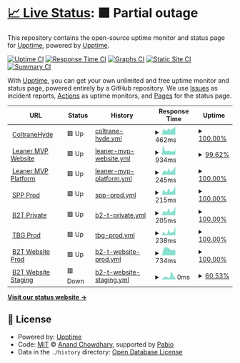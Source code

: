 # [📈 Live Status](https://demo.upptime.js.org): <!--live status--> **🟧 Partial outage**

This repository contains the open-source uptime monitor and status page for [Upptime](https://upptime.js.org), powered by [Upptime](https://github.com/upptime/upptime).

[![Uptime CI](https://github.com/Coltrane-Hyde/ch-uptime/workflows/Uptime%20CI/badge.svg)](https://github.com/Coltrane-Hyde/ch-uptime/actions?query=workflow%3A%22Uptime+CI%22)
[![Response Time CI](https://github.com/Coltrane-Hyde/ch-uptime/workflows/Response%20Time%20CI/badge.svg)](https://github.com/Coltrane-Hyde/ch-uptime/actions?query=workflow%3A%22Response+Time+CI%22)
[![Graphs CI](https://github.com/Coltrane-Hyde/ch-uptime/workflows/Graphs%20CI/badge.svg)](https://github.com/Coltrane-Hyde/ch-uptime/actions?query=workflow%3A%22Graphs+CI%22)
[![Static Site CI](https://github.com/Coltrane-Hyde/ch-uptime/workflows/Static%20Site%20CI/badge.svg)](https://github.com/Coltrane-Hyde/ch-uptime/actions?query=workflow%3A%22Static+Site+CI%22)
[![Summary CI](https://github.com/Coltrane-Hyde/ch-uptime/workflows/Summary%20CI/badge.svg)](https://github.com/Coltrane-Hyde/ch-uptime/actions?query=workflow%3A%22Summary+CI%22)

With [Upptime](https://upptime.js.org), you can get your own unlimited and free uptime monitor and status page, powered entirely by a GitHub repository. We use [Issues](https://github.com/upptime/upptime/issues) as incident reports, [Actions](https://github.com/Coltrane-Hyde/ch-uptime/actions) as uptime monitors, and [Pages](https://demo.upptime.js.org) for the status page.

<!--start: status pages-->
<!-- This summary is generated by Upptime (https://github.com/upptime/upptime) -->
<!-- Do not edit this manually, your changes will be overwritten -->
<!-- prettier-ignore -->
| URL | Status | History | Response Time | Uptime |
| --- | ------ | ------- | ------------- | ------ |
| <img alt="" src="https://icons.duckduckgo.com/ip3/coltranehyde.com.ico" height="13"> [ColtraneHyde](https://coltranehyde.com) | 🟩 Up | [coltrane-hyde.yml](https://github.com/Coltrane-Hyde/ch-uptime/commits/HEAD/history/coltrane-hyde.yml) | <details><summary><img alt="Response time graph" src="./graphs/coltrane-hyde/response-time-week.png" height="20"> 462ms</summary><br><a href="https://Coltrane-Hyde.github.io/ch-uptime/history/coltrane-hyde"><img alt="Response time 457" src="https://img.shields.io/endpoint?url=https%3A%2F%2Fraw.githubusercontent.com%2FColtrane-Hyde%2Fch-uptime%2FHEAD%2Fapi%2Fcoltrane-hyde%2Fresponse-time.json"></a><br><a href="https://Coltrane-Hyde.github.io/ch-uptime/history/coltrane-hyde"><img alt="24-hour response time 623" src="https://img.shields.io/endpoint?url=https%3A%2F%2Fraw.githubusercontent.com%2FColtrane-Hyde%2Fch-uptime%2FHEAD%2Fapi%2Fcoltrane-hyde%2Fresponse-time-day.json"></a><br><a href="https://Coltrane-Hyde.github.io/ch-uptime/history/coltrane-hyde"><img alt="7-day response time 462" src="https://img.shields.io/endpoint?url=https%3A%2F%2Fraw.githubusercontent.com%2FColtrane-Hyde%2Fch-uptime%2FHEAD%2Fapi%2Fcoltrane-hyde%2Fresponse-time-week.json"></a><br><a href="https://Coltrane-Hyde.github.io/ch-uptime/history/coltrane-hyde"><img alt="30-day response time 475" src="https://img.shields.io/endpoint?url=https%3A%2F%2Fraw.githubusercontent.com%2FColtrane-Hyde%2Fch-uptime%2FHEAD%2Fapi%2Fcoltrane-hyde%2Fresponse-time-month.json"></a><br><a href="https://Coltrane-Hyde.github.io/ch-uptime/history/coltrane-hyde"><img alt="1-year response time 457" src="https://img.shields.io/endpoint?url=https%3A%2F%2Fraw.githubusercontent.com%2FColtrane-Hyde%2Fch-uptime%2FHEAD%2Fapi%2Fcoltrane-hyde%2Fresponse-time-year.json"></a></details> | <details><summary><a href="https://Coltrane-Hyde.github.io/ch-uptime/history/coltrane-hyde">100.00%</a></summary><a href="https://Coltrane-Hyde.github.io/ch-uptime/history/coltrane-hyde"><img alt="All-time uptime 100.00%" src="https://img.shields.io/endpoint?url=https%3A%2F%2Fraw.githubusercontent.com%2FColtrane-Hyde%2Fch-uptime%2FHEAD%2Fapi%2Fcoltrane-hyde%2Fuptime.json"></a><br><a href="https://Coltrane-Hyde.github.io/ch-uptime/history/coltrane-hyde"><img alt="24-hour uptime 100.00%" src="https://img.shields.io/endpoint?url=https%3A%2F%2Fraw.githubusercontent.com%2FColtrane-Hyde%2Fch-uptime%2FHEAD%2Fapi%2Fcoltrane-hyde%2Fuptime-day.json"></a><br><a href="https://Coltrane-Hyde.github.io/ch-uptime/history/coltrane-hyde"><img alt="7-day uptime 100.00%" src="https://img.shields.io/endpoint?url=https%3A%2F%2Fraw.githubusercontent.com%2FColtrane-Hyde%2Fch-uptime%2FHEAD%2Fapi%2Fcoltrane-hyde%2Fuptime-week.json"></a><br><a href="https://Coltrane-Hyde.github.io/ch-uptime/history/coltrane-hyde"><img alt="30-day uptime 100.00%" src="https://img.shields.io/endpoint?url=https%3A%2F%2Fraw.githubusercontent.com%2FColtrane-Hyde%2Fch-uptime%2FHEAD%2Fapi%2Fcoltrane-hyde%2Fuptime-month.json"></a><br><a href="https://Coltrane-Hyde.github.io/ch-uptime/history/coltrane-hyde"><img alt="1-year uptime 100.00%" src="https://img.shields.io/endpoint?url=https%3A%2F%2Fraw.githubusercontent.com%2FColtrane-Hyde%2Fch-uptime%2FHEAD%2Fapi%2Fcoltrane-hyde%2Fuptime-year.json"></a></details>
| <img alt="" src="https://icons.duckduckgo.com/ip3/leanermvp.com.ico" height="13"> [Leaner MVP Website](https://leanermvp.com) | 🟩 Up | [leaner-mvp-website.yml](https://github.com/Coltrane-Hyde/ch-uptime/commits/HEAD/history/leaner-mvp-website.yml) | <details><summary><img alt="Response time graph" src="./graphs/leaner-mvp-website/response-time-week.png" height="20"> 934ms</summary><br><a href="https://Coltrane-Hyde.github.io/ch-uptime/history/leaner-mvp-website"><img alt="Response time 815" src="https://img.shields.io/endpoint?url=https%3A%2F%2Fraw.githubusercontent.com%2FColtrane-Hyde%2Fch-uptime%2FHEAD%2Fapi%2Fleaner-mvp-website%2Fresponse-time.json"></a><br><a href="https://Coltrane-Hyde.github.io/ch-uptime/history/leaner-mvp-website"><img alt="24-hour response time 897" src="https://img.shields.io/endpoint?url=https%3A%2F%2Fraw.githubusercontent.com%2FColtrane-Hyde%2Fch-uptime%2FHEAD%2Fapi%2Fleaner-mvp-website%2Fresponse-time-day.json"></a><br><a href="https://Coltrane-Hyde.github.io/ch-uptime/history/leaner-mvp-website"><img alt="7-day response time 934" src="https://img.shields.io/endpoint?url=https%3A%2F%2Fraw.githubusercontent.com%2FColtrane-Hyde%2Fch-uptime%2FHEAD%2Fapi%2Fleaner-mvp-website%2Fresponse-time-week.json"></a><br><a href="https://Coltrane-Hyde.github.io/ch-uptime/history/leaner-mvp-website"><img alt="30-day response time 827" src="https://img.shields.io/endpoint?url=https%3A%2F%2Fraw.githubusercontent.com%2FColtrane-Hyde%2Fch-uptime%2FHEAD%2Fapi%2Fleaner-mvp-website%2Fresponse-time-month.json"></a><br><a href="https://Coltrane-Hyde.github.io/ch-uptime/history/leaner-mvp-website"><img alt="1-year response time 815" src="https://img.shields.io/endpoint?url=https%3A%2F%2Fraw.githubusercontent.com%2FColtrane-Hyde%2Fch-uptime%2FHEAD%2Fapi%2Fleaner-mvp-website%2Fresponse-time-year.json"></a></details> | <details><summary><a href="https://Coltrane-Hyde.github.io/ch-uptime/history/leaner-mvp-website">99.62%</a></summary><a href="https://Coltrane-Hyde.github.io/ch-uptime/history/leaner-mvp-website"><img alt="All-time uptime 99.21%" src="https://img.shields.io/endpoint?url=https%3A%2F%2Fraw.githubusercontent.com%2FColtrane-Hyde%2Fch-uptime%2FHEAD%2Fapi%2Fleaner-mvp-website%2Fuptime.json"></a><br><a href="https://Coltrane-Hyde.github.io/ch-uptime/history/leaner-mvp-website"><img alt="24-hour uptime 97.34%" src="https://img.shields.io/endpoint?url=https%3A%2F%2Fraw.githubusercontent.com%2FColtrane-Hyde%2Fch-uptime%2FHEAD%2Fapi%2Fleaner-mvp-website%2Fuptime-day.json"></a><br><a href="https://Coltrane-Hyde.github.io/ch-uptime/history/leaner-mvp-website"><img alt="7-day uptime 99.62%" src="https://img.shields.io/endpoint?url=https%3A%2F%2Fraw.githubusercontent.com%2FColtrane-Hyde%2Fch-uptime%2FHEAD%2Fapi%2Fleaner-mvp-website%2Fuptime-week.json"></a><br><a href="https://Coltrane-Hyde.github.io/ch-uptime/history/leaner-mvp-website"><img alt="30-day uptime 99.91%" src="https://img.shields.io/endpoint?url=https%3A%2F%2Fraw.githubusercontent.com%2FColtrane-Hyde%2Fch-uptime%2FHEAD%2Fapi%2Fleaner-mvp-website%2Fuptime-month.json"></a><br><a href="https://Coltrane-Hyde.github.io/ch-uptime/history/leaner-mvp-website"><img alt="1-year uptime 99.21%" src="https://img.shields.io/endpoint?url=https%3A%2F%2Fraw.githubusercontent.com%2FColtrane-Hyde%2Fch-uptime%2FHEAD%2Fapi%2Fleaner-mvp-website%2Fuptime-year.json"></a></details>
| <img alt="" src="https://icons.duckduckgo.com/ip3/platform.leanermvp.com.ico" height="13"> [Leaner MVP Platform](https://platform.leanermvp.com) | 🟩 Up | [leaner-mvp-platform.yml](https://github.com/Coltrane-Hyde/ch-uptime/commits/HEAD/history/leaner-mvp-platform.yml) | <details><summary><img alt="Response time graph" src="./graphs/leaner-mvp-platform/response-time-week.png" height="20"> 245ms</summary><br><a href="https://Coltrane-Hyde.github.io/ch-uptime/history/leaner-mvp-platform"><img alt="Response time 253" src="https://img.shields.io/endpoint?url=https%3A%2F%2Fraw.githubusercontent.com%2FColtrane-Hyde%2Fch-uptime%2FHEAD%2Fapi%2Fleaner-mvp-platform%2Fresponse-time.json"></a><br><a href="https://Coltrane-Hyde.github.io/ch-uptime/history/leaner-mvp-platform"><img alt="24-hour response time 350" src="https://img.shields.io/endpoint?url=https%3A%2F%2Fraw.githubusercontent.com%2FColtrane-Hyde%2Fch-uptime%2FHEAD%2Fapi%2Fleaner-mvp-platform%2Fresponse-time-day.json"></a><br><a href="https://Coltrane-Hyde.github.io/ch-uptime/history/leaner-mvp-platform"><img alt="7-day response time 245" src="https://img.shields.io/endpoint?url=https%3A%2F%2Fraw.githubusercontent.com%2FColtrane-Hyde%2Fch-uptime%2FHEAD%2Fapi%2Fleaner-mvp-platform%2Fresponse-time-week.json"></a><br><a href="https://Coltrane-Hyde.github.io/ch-uptime/history/leaner-mvp-platform"><img alt="30-day response time 267" src="https://img.shields.io/endpoint?url=https%3A%2F%2Fraw.githubusercontent.com%2FColtrane-Hyde%2Fch-uptime%2FHEAD%2Fapi%2Fleaner-mvp-platform%2Fresponse-time-month.json"></a><br><a href="https://Coltrane-Hyde.github.io/ch-uptime/history/leaner-mvp-platform"><img alt="1-year response time 253" src="https://img.shields.io/endpoint?url=https%3A%2F%2Fraw.githubusercontent.com%2FColtrane-Hyde%2Fch-uptime%2FHEAD%2Fapi%2Fleaner-mvp-platform%2Fresponse-time-year.json"></a></details> | <details><summary><a href="https://Coltrane-Hyde.github.io/ch-uptime/history/leaner-mvp-platform">100.00%</a></summary><a href="https://Coltrane-Hyde.github.io/ch-uptime/history/leaner-mvp-platform"><img alt="All-time uptime 100.00%" src="https://img.shields.io/endpoint?url=https%3A%2F%2Fraw.githubusercontent.com%2FColtrane-Hyde%2Fch-uptime%2FHEAD%2Fapi%2Fleaner-mvp-platform%2Fuptime.json"></a><br><a href="https://Coltrane-Hyde.github.io/ch-uptime/history/leaner-mvp-platform"><img alt="24-hour uptime 100.00%" src="https://img.shields.io/endpoint?url=https%3A%2F%2Fraw.githubusercontent.com%2FColtrane-Hyde%2Fch-uptime%2FHEAD%2Fapi%2Fleaner-mvp-platform%2Fuptime-day.json"></a><br><a href="https://Coltrane-Hyde.github.io/ch-uptime/history/leaner-mvp-platform"><img alt="7-day uptime 100.00%" src="https://img.shields.io/endpoint?url=https%3A%2F%2Fraw.githubusercontent.com%2FColtrane-Hyde%2Fch-uptime%2FHEAD%2Fapi%2Fleaner-mvp-platform%2Fuptime-week.json"></a><br><a href="https://Coltrane-Hyde.github.io/ch-uptime/history/leaner-mvp-platform"><img alt="30-day uptime 100.00%" src="https://img.shields.io/endpoint?url=https%3A%2F%2Fraw.githubusercontent.com%2FColtrane-Hyde%2Fch-uptime%2FHEAD%2Fapi%2Fleaner-mvp-platform%2Fuptime-month.json"></a><br><a href="https://Coltrane-Hyde.github.io/ch-uptime/history/leaner-mvp-platform"><img alt="1-year uptime 100.00%" src="https://img.shields.io/endpoint?url=https%3A%2F%2Fraw.githubusercontent.com%2FColtrane-Hyde%2Fch-uptime%2FHEAD%2Fapi%2Fleaner-mvp-platform%2Fuptime-year.json"></a></details>
| <img alt="" src="https://icons.duckduckgo.com/ip3/sigmapiphi.com.ico" height="13"> [SPP Prod](https://sigmapiphi.com) | 🟩 Up | [spp-prod.yml](https://github.com/Coltrane-Hyde/ch-uptime/commits/HEAD/history/spp-prod.yml) | <details><summary><img alt="Response time graph" src="./graphs/spp-prod/response-time-week.png" height="20"> 215ms</summary><br><a href="https://Coltrane-Hyde.github.io/ch-uptime/history/spp-prod"><img alt="Response time 220" src="https://img.shields.io/endpoint?url=https%3A%2F%2Fraw.githubusercontent.com%2FColtrane-Hyde%2Fch-uptime%2FHEAD%2Fapi%2Fspp-prod%2Fresponse-time.json"></a><br><a href="https://Coltrane-Hyde.github.io/ch-uptime/history/spp-prod"><img alt="24-hour response time 303" src="https://img.shields.io/endpoint?url=https%3A%2F%2Fraw.githubusercontent.com%2FColtrane-Hyde%2Fch-uptime%2FHEAD%2Fapi%2Fspp-prod%2Fresponse-time-day.json"></a><br><a href="https://Coltrane-Hyde.github.io/ch-uptime/history/spp-prod"><img alt="7-day response time 215" src="https://img.shields.io/endpoint?url=https%3A%2F%2Fraw.githubusercontent.com%2FColtrane-Hyde%2Fch-uptime%2FHEAD%2Fapi%2Fspp-prod%2Fresponse-time-week.json"></a><br><a href="https://Coltrane-Hyde.github.io/ch-uptime/history/spp-prod"><img alt="30-day response time 244" src="https://img.shields.io/endpoint?url=https%3A%2F%2Fraw.githubusercontent.com%2FColtrane-Hyde%2Fch-uptime%2FHEAD%2Fapi%2Fspp-prod%2Fresponse-time-month.json"></a><br><a href="https://Coltrane-Hyde.github.io/ch-uptime/history/spp-prod"><img alt="1-year response time 220" src="https://img.shields.io/endpoint?url=https%3A%2F%2Fraw.githubusercontent.com%2FColtrane-Hyde%2Fch-uptime%2FHEAD%2Fapi%2Fspp-prod%2Fresponse-time-year.json"></a></details> | <details><summary><a href="https://Coltrane-Hyde.github.io/ch-uptime/history/spp-prod">100.00%</a></summary><a href="https://Coltrane-Hyde.github.io/ch-uptime/history/spp-prod"><img alt="All-time uptime 99.99%" src="https://img.shields.io/endpoint?url=https%3A%2F%2Fraw.githubusercontent.com%2FColtrane-Hyde%2Fch-uptime%2FHEAD%2Fapi%2Fspp-prod%2Fuptime.json"></a><br><a href="https://Coltrane-Hyde.github.io/ch-uptime/history/spp-prod"><img alt="24-hour uptime 100.00%" src="https://img.shields.io/endpoint?url=https%3A%2F%2Fraw.githubusercontent.com%2FColtrane-Hyde%2Fch-uptime%2FHEAD%2Fapi%2Fspp-prod%2Fuptime-day.json"></a><br><a href="https://Coltrane-Hyde.github.io/ch-uptime/history/spp-prod"><img alt="7-day uptime 100.00%" src="https://img.shields.io/endpoint?url=https%3A%2F%2Fraw.githubusercontent.com%2FColtrane-Hyde%2Fch-uptime%2FHEAD%2Fapi%2Fspp-prod%2Fuptime-week.json"></a><br><a href="https://Coltrane-Hyde.github.io/ch-uptime/history/spp-prod"><img alt="30-day uptime 100.00%" src="https://img.shields.io/endpoint?url=https%3A%2F%2Fraw.githubusercontent.com%2FColtrane-Hyde%2Fch-uptime%2FHEAD%2Fapi%2Fspp-prod%2Fuptime-month.json"></a><br><a href="https://Coltrane-Hyde.github.io/ch-uptime/history/spp-prod"><img alt="1-year uptime 99.99%" src="https://img.shields.io/endpoint?url=https%3A%2F%2Fraw.githubusercontent.com%2FColtrane-Hyde%2Fch-uptime%2FHEAD%2Fapi%2Fspp-prod%2Fuptime-year.json"></a></details>
| <img alt="" src="https://icons.duckduckgo.com/ip3/private.theb2t.com.ico" height="13"> [B2T Private](https://private.theb2t.com) | 🟩 Up | [b2-t-private.yml](https://github.com/Coltrane-Hyde/ch-uptime/commits/HEAD/history/b2-t-private.yml) | <details><summary><img alt="Response time graph" src="./graphs/b2-t-private/response-time-week.png" height="20"> 205ms</summary><br><a href="https://Coltrane-Hyde.github.io/ch-uptime/history/b2-t-private"><img alt="Response time 220" src="https://img.shields.io/endpoint?url=https%3A%2F%2Fraw.githubusercontent.com%2FColtrane-Hyde%2Fch-uptime%2FHEAD%2Fapi%2Fb2-t-private%2Fresponse-time.json"></a><br><a href="https://Coltrane-Hyde.github.io/ch-uptime/history/b2-t-private"><img alt="24-hour response time 309" src="https://img.shields.io/endpoint?url=https%3A%2F%2Fraw.githubusercontent.com%2FColtrane-Hyde%2Fch-uptime%2FHEAD%2Fapi%2Fb2-t-private%2Fresponse-time-day.json"></a><br><a href="https://Coltrane-Hyde.github.io/ch-uptime/history/b2-t-private"><img alt="7-day response time 205" src="https://img.shields.io/endpoint?url=https%3A%2F%2Fraw.githubusercontent.com%2FColtrane-Hyde%2Fch-uptime%2FHEAD%2Fapi%2Fb2-t-private%2Fresponse-time-week.json"></a><br><a href="https://Coltrane-Hyde.github.io/ch-uptime/history/b2-t-private"><img alt="30-day response time 228" src="https://img.shields.io/endpoint?url=https%3A%2F%2Fraw.githubusercontent.com%2FColtrane-Hyde%2Fch-uptime%2FHEAD%2Fapi%2Fb2-t-private%2Fresponse-time-month.json"></a><br><a href="https://Coltrane-Hyde.github.io/ch-uptime/history/b2-t-private"><img alt="1-year response time 220" src="https://img.shields.io/endpoint?url=https%3A%2F%2Fraw.githubusercontent.com%2FColtrane-Hyde%2Fch-uptime%2FHEAD%2Fapi%2Fb2-t-private%2Fresponse-time-year.json"></a></details> | <details><summary><a href="https://Coltrane-Hyde.github.io/ch-uptime/history/b2-t-private">100.00%</a></summary><a href="https://Coltrane-Hyde.github.io/ch-uptime/history/b2-t-private"><img alt="All-time uptime 99.79%" src="https://img.shields.io/endpoint?url=https%3A%2F%2Fraw.githubusercontent.com%2FColtrane-Hyde%2Fch-uptime%2FHEAD%2Fapi%2Fb2-t-private%2Fuptime.json"></a><br><a href="https://Coltrane-Hyde.github.io/ch-uptime/history/b2-t-private"><img alt="24-hour uptime 100.00%" src="https://img.shields.io/endpoint?url=https%3A%2F%2Fraw.githubusercontent.com%2FColtrane-Hyde%2Fch-uptime%2FHEAD%2Fapi%2Fb2-t-private%2Fuptime-day.json"></a><br><a href="https://Coltrane-Hyde.github.io/ch-uptime/history/b2-t-private"><img alt="7-day uptime 100.00%" src="https://img.shields.io/endpoint?url=https%3A%2F%2Fraw.githubusercontent.com%2FColtrane-Hyde%2Fch-uptime%2FHEAD%2Fapi%2Fb2-t-private%2Fuptime-week.json"></a><br><a href="https://Coltrane-Hyde.github.io/ch-uptime/history/b2-t-private"><img alt="30-day uptime 100.00%" src="https://img.shields.io/endpoint?url=https%3A%2F%2Fraw.githubusercontent.com%2FColtrane-Hyde%2Fch-uptime%2FHEAD%2Fapi%2Fb2-t-private%2Fuptime-month.json"></a><br><a href="https://Coltrane-Hyde.github.io/ch-uptime/history/b2-t-private"><img alt="1-year uptime 99.79%" src="https://img.shields.io/endpoint?url=https%3A%2F%2Fraw.githubusercontent.com%2FColtrane-Hyde%2Fch-uptime%2FHEAD%2Fapi%2Fb2-t-private%2Fuptime-year.json"></a></details>
| <img alt="" src="https://icons.duckduckgo.com/ip3/tbgplatform.com.ico" height="13"> [TBG Prod](https://tbgplatform.com) | 🟩 Up | [tbg-prod.yml](https://github.com/Coltrane-Hyde/ch-uptime/commits/HEAD/history/tbg-prod.yml) | <details><summary><img alt="Response time graph" src="./graphs/tbg-prod/response-time-week.png" height="20"> 238ms</summary><br><a href="https://Coltrane-Hyde.github.io/ch-uptime/history/tbg-prod"><img alt="Response time 249" src="https://img.shields.io/endpoint?url=https%3A%2F%2Fraw.githubusercontent.com%2FColtrane-Hyde%2Fch-uptime%2FHEAD%2Fapi%2Ftbg-prod%2Fresponse-time.json"></a><br><a href="https://Coltrane-Hyde.github.io/ch-uptime/history/tbg-prod"><img alt="24-hour response time 403" src="https://img.shields.io/endpoint?url=https%3A%2F%2Fraw.githubusercontent.com%2FColtrane-Hyde%2Fch-uptime%2FHEAD%2Fapi%2Ftbg-prod%2Fresponse-time-day.json"></a><br><a href="https://Coltrane-Hyde.github.io/ch-uptime/history/tbg-prod"><img alt="7-day response time 238" src="https://img.shields.io/endpoint?url=https%3A%2F%2Fraw.githubusercontent.com%2FColtrane-Hyde%2Fch-uptime%2FHEAD%2Fapi%2Ftbg-prod%2Fresponse-time-week.json"></a><br><a href="https://Coltrane-Hyde.github.io/ch-uptime/history/tbg-prod"><img alt="30-day response time 267" src="https://img.shields.io/endpoint?url=https%3A%2F%2Fraw.githubusercontent.com%2FColtrane-Hyde%2Fch-uptime%2FHEAD%2Fapi%2Ftbg-prod%2Fresponse-time-month.json"></a><br><a href="https://Coltrane-Hyde.github.io/ch-uptime/history/tbg-prod"><img alt="1-year response time 249" src="https://img.shields.io/endpoint?url=https%3A%2F%2Fraw.githubusercontent.com%2FColtrane-Hyde%2Fch-uptime%2FHEAD%2Fapi%2Ftbg-prod%2Fresponse-time-year.json"></a></details> | <details><summary><a href="https://Coltrane-Hyde.github.io/ch-uptime/history/tbg-prod">100.00%</a></summary><a href="https://Coltrane-Hyde.github.io/ch-uptime/history/tbg-prod"><img alt="All-time uptime 100.00%" src="https://img.shields.io/endpoint?url=https%3A%2F%2Fraw.githubusercontent.com%2FColtrane-Hyde%2Fch-uptime%2FHEAD%2Fapi%2Ftbg-prod%2Fuptime.json"></a><br><a href="https://Coltrane-Hyde.github.io/ch-uptime/history/tbg-prod"><img alt="24-hour uptime 100.00%" src="https://img.shields.io/endpoint?url=https%3A%2F%2Fraw.githubusercontent.com%2FColtrane-Hyde%2Fch-uptime%2FHEAD%2Fapi%2Ftbg-prod%2Fuptime-day.json"></a><br><a href="https://Coltrane-Hyde.github.io/ch-uptime/history/tbg-prod"><img alt="7-day uptime 100.00%" src="https://img.shields.io/endpoint?url=https%3A%2F%2Fraw.githubusercontent.com%2FColtrane-Hyde%2Fch-uptime%2FHEAD%2Fapi%2Ftbg-prod%2Fuptime-week.json"></a><br><a href="https://Coltrane-Hyde.github.io/ch-uptime/history/tbg-prod"><img alt="30-day uptime 100.00%" src="https://img.shields.io/endpoint?url=https%3A%2F%2Fraw.githubusercontent.com%2FColtrane-Hyde%2Fch-uptime%2FHEAD%2Fapi%2Ftbg-prod%2Fuptime-month.json"></a><br><a href="https://Coltrane-Hyde.github.io/ch-uptime/history/tbg-prod"><img alt="1-year uptime 100.00%" src="https://img.shields.io/endpoint?url=https%3A%2F%2Fraw.githubusercontent.com%2FColtrane-Hyde%2Fch-uptime%2FHEAD%2Fapi%2Ftbg-prod%2Fuptime-year.json"></a></details>
| <img alt="" src="https://icons.duckduckgo.com/ip3/theb2t.com.ico" height="13"> [B2T Website Prod](https://theb2t.com) | 🟩 Up | [b2-t-website-prod.yml](https://github.com/Coltrane-Hyde/ch-uptime/commits/HEAD/history/b2-t-website-prod.yml) | <details><summary><img alt="Response time graph" src="./graphs/b2-t-website-prod/response-time-week.png" height="20"> 734ms</summary><br><a href="https://Coltrane-Hyde.github.io/ch-uptime/history/b2-t-website-prod"><img alt="Response time 734" src="https://img.shields.io/endpoint?url=https%3A%2F%2Fraw.githubusercontent.com%2FColtrane-Hyde%2Fch-uptime%2FHEAD%2Fapi%2Fb2-t-website-prod%2Fresponse-time.json"></a><br><a href="https://Coltrane-Hyde.github.io/ch-uptime/history/b2-t-website-prod"><img alt="24-hour response time 734" src="https://img.shields.io/endpoint?url=https%3A%2F%2Fraw.githubusercontent.com%2FColtrane-Hyde%2Fch-uptime%2FHEAD%2Fapi%2Fb2-t-website-prod%2Fresponse-time-day.json"></a><br><a href="https://Coltrane-Hyde.github.io/ch-uptime/history/b2-t-website-prod"><img alt="7-day response time 734" src="https://img.shields.io/endpoint?url=https%3A%2F%2Fraw.githubusercontent.com%2FColtrane-Hyde%2Fch-uptime%2FHEAD%2Fapi%2Fb2-t-website-prod%2Fresponse-time-week.json"></a><br><a href="https://Coltrane-Hyde.github.io/ch-uptime/history/b2-t-website-prod"><img alt="30-day response time 734" src="https://img.shields.io/endpoint?url=https%3A%2F%2Fraw.githubusercontent.com%2FColtrane-Hyde%2Fch-uptime%2FHEAD%2Fapi%2Fb2-t-website-prod%2Fresponse-time-month.json"></a><br><a href="https://Coltrane-Hyde.github.io/ch-uptime/history/b2-t-website-prod"><img alt="1-year response time 734" src="https://img.shields.io/endpoint?url=https%3A%2F%2Fraw.githubusercontent.com%2FColtrane-Hyde%2Fch-uptime%2FHEAD%2Fapi%2Fb2-t-website-prod%2Fresponse-time-year.json"></a></details> | <details><summary><a href="https://Coltrane-Hyde.github.io/ch-uptime/history/b2-t-website-prod">100.00%</a></summary><a href="https://Coltrane-Hyde.github.io/ch-uptime/history/b2-t-website-prod"><img alt="All-time uptime 100.00%" src="https://img.shields.io/endpoint?url=https%3A%2F%2Fraw.githubusercontent.com%2FColtrane-Hyde%2Fch-uptime%2FHEAD%2Fapi%2Fb2-t-website-prod%2Fuptime.json"></a><br><a href="https://Coltrane-Hyde.github.io/ch-uptime/history/b2-t-website-prod"><img alt="24-hour uptime 100.00%" src="https://img.shields.io/endpoint?url=https%3A%2F%2Fraw.githubusercontent.com%2FColtrane-Hyde%2Fch-uptime%2FHEAD%2Fapi%2Fb2-t-website-prod%2Fuptime-day.json"></a><br><a href="https://Coltrane-Hyde.github.io/ch-uptime/history/b2-t-website-prod"><img alt="7-day uptime 100.00%" src="https://img.shields.io/endpoint?url=https%3A%2F%2Fraw.githubusercontent.com%2FColtrane-Hyde%2Fch-uptime%2FHEAD%2Fapi%2Fb2-t-website-prod%2Fuptime-week.json"></a><br><a href="https://Coltrane-Hyde.github.io/ch-uptime/history/b2-t-website-prod"><img alt="30-day uptime 100.00%" src="https://img.shields.io/endpoint?url=https%3A%2F%2Fraw.githubusercontent.com%2FColtrane-Hyde%2Fch-uptime%2FHEAD%2Fapi%2Fb2-t-website-prod%2Fuptime-month.json"></a><br><a href="https://Coltrane-Hyde.github.io/ch-uptime/history/b2-t-website-prod"><img alt="1-year uptime 100.00%" src="https://img.shields.io/endpoint?url=https%3A%2F%2Fraw.githubusercontent.com%2FColtrane-Hyde%2Fch-uptime%2FHEAD%2Fapi%2Fb2-t-website-prod%2Fuptime-year.json"></a></details>
| <img alt="" src="https://icons.duckduckgo.com/ip3/staging.theb2t.com.ico" height="13"> [B2T Website Staging](https://staging.theb2t.com/) | 🟥 Down | [b2-t-website-staging.yml](https://github.com/Coltrane-Hyde/ch-uptime/commits/HEAD/history/b2-t-website-staging.yml) | <details><summary><img alt="Response time graph" src="./graphs/b2-t-website-staging/response-time-week.png" height="20"> 0ms</summary><br><a href="https://Coltrane-Hyde.github.io/ch-uptime/history/b2-t-website-staging"><img alt="Response time 0" src="https://img.shields.io/endpoint?url=https%3A%2F%2Fraw.githubusercontent.com%2FColtrane-Hyde%2Fch-uptime%2FHEAD%2Fapi%2Fb2-t-website-staging%2Fresponse-time.json"></a><br><a href="https://Coltrane-Hyde.github.io/ch-uptime/history/b2-t-website-staging"><img alt="24-hour response time 0" src="https://img.shields.io/endpoint?url=https%3A%2F%2Fraw.githubusercontent.com%2FColtrane-Hyde%2Fch-uptime%2FHEAD%2Fapi%2Fb2-t-website-staging%2Fresponse-time-day.json"></a><br><a href="https://Coltrane-Hyde.github.io/ch-uptime/history/b2-t-website-staging"><img alt="7-day response time 0" src="https://img.shields.io/endpoint?url=https%3A%2F%2Fraw.githubusercontent.com%2FColtrane-Hyde%2Fch-uptime%2FHEAD%2Fapi%2Fb2-t-website-staging%2Fresponse-time-week.json"></a><br><a href="https://Coltrane-Hyde.github.io/ch-uptime/history/b2-t-website-staging"><img alt="30-day response time 0" src="https://img.shields.io/endpoint?url=https%3A%2F%2Fraw.githubusercontent.com%2FColtrane-Hyde%2Fch-uptime%2FHEAD%2Fapi%2Fb2-t-website-staging%2Fresponse-time-month.json"></a><br><a href="https://Coltrane-Hyde.github.io/ch-uptime/history/b2-t-website-staging"><img alt="1-year response time 0" src="https://img.shields.io/endpoint?url=https%3A%2F%2Fraw.githubusercontent.com%2FColtrane-Hyde%2Fch-uptime%2FHEAD%2Fapi%2Fb2-t-website-staging%2Fresponse-time-year.json"></a></details> | <details><summary><a href="https://Coltrane-Hyde.github.io/ch-uptime/history/b2-t-website-staging">60.53%</a></summary><a href="https://Coltrane-Hyde.github.io/ch-uptime/history/b2-t-website-staging"><img alt="All-time uptime 60.53%" src="https://img.shields.io/endpoint?url=https%3A%2F%2Fraw.githubusercontent.com%2FColtrane-Hyde%2Fch-uptime%2FHEAD%2Fapi%2Fb2-t-website-staging%2Fuptime.json"></a><br><a href="https://Coltrane-Hyde.github.io/ch-uptime/history/b2-t-website-staging"><img alt="24-hour uptime 60.53%" src="https://img.shields.io/endpoint?url=https%3A%2F%2Fraw.githubusercontent.com%2FColtrane-Hyde%2Fch-uptime%2FHEAD%2Fapi%2Fb2-t-website-staging%2Fuptime-day.json"></a><br><a href="https://Coltrane-Hyde.github.io/ch-uptime/history/b2-t-website-staging"><img alt="7-day uptime 60.53%" src="https://img.shields.io/endpoint?url=https%3A%2F%2Fraw.githubusercontent.com%2FColtrane-Hyde%2Fch-uptime%2FHEAD%2Fapi%2Fb2-t-website-staging%2Fuptime-week.json"></a><br><a href="https://Coltrane-Hyde.github.io/ch-uptime/history/b2-t-website-staging"><img alt="30-day uptime 60.53%" src="https://img.shields.io/endpoint?url=https%3A%2F%2Fraw.githubusercontent.com%2FColtrane-Hyde%2Fch-uptime%2FHEAD%2Fapi%2Fb2-t-website-staging%2Fuptime-month.json"></a><br><a href="https://Coltrane-Hyde.github.io/ch-uptime/history/b2-t-website-staging"><img alt="1-year uptime 60.53%" src="https://img.shields.io/endpoint?url=https%3A%2F%2Fraw.githubusercontent.com%2FColtrane-Hyde%2Fch-uptime%2FHEAD%2Fapi%2Fb2-t-website-staging%2Fuptime-year.json"></a></details>

<!--end: status pages-->

[**Visit our status website →**](https://demo.upptime.js.org)

## 📄 License

- Powered by: [Upptime](https://github.com/upptime/upptime)
- Code: [MIT](./LICENSE) © [Anand Chowdhary](https://anandchowdhary.com), supported by [Pabio](https://pabio.com)
- Data in the `./history` directory: [Open Database License](https://opendatacommons.org/licenses/odbl/1-0/)
